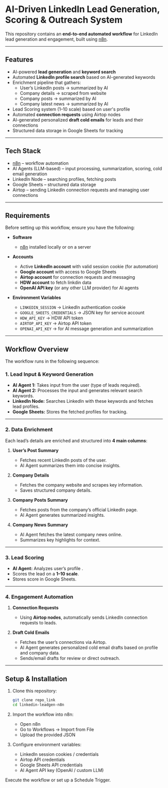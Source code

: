 
# AI-Driven LinkedIn Lead Generation, Scoring & Outreach System

This repository contains an **end-to-end automated workflow** for LinkedIn lead generation and engagement, built using [n8n](https://n8n.io/).  


---

## Features

- AI-powered **lead generation** and **keyword search**  
- Automated **LinkedIn profile search** based on AI-generated keywords  
- Enrichment pipeline that gathers:
  - User’s LinkedIn posts → summarized by AI  
  - Company details → scraped from website  
  - Company posts → summarized by AI  
  - Company latest news → summarized by AI  
- Lead Scoring system (1–10 scale) based on user's profile
- Automated **connection requests** using Airtop nodes  
- AI-generated personalized **draft cold emails** for leads and their connections  
- Structured data storage in Google Sheets for tracking  

---

## Tech Stack

- [n8n](https://n8n.io/) – workflow automation  
- AI Agents (LLM-based) – input processing, summarization, scoring, cold email generation  
- LinkedIn Node – searching profiles, fetching posts  
- Google Sheets – structured data storage   
- Airtop – sending LinkedIn connection requests and managing user connections  


---

## Requirements

Before setting up this workflow, ensure you have the following:

- **Software**
  - [n8n](https://docs.n8n.io/) installed locally or on a server  
 
- **Accounts**
  - Active **LinkedIn account** with valid session cookie (for automation)  
  - **Google account** with access to Google Sheets  
  - **Airtop account** for connection requests and messaging  
  - **HDW account** to fetch linkdin data
  - **OpenAI API key** (or any other LLM provider) for AI agents  

- **Environment Variables**
  - `LINKEDIN_SESSION` → LinkedIn authentication cookie  
  - `GOOGLE_SHEETS_CREDENTIALS` → JSON key for service account  
  - `HDW_API_KEY` → HDW API token
  - `AIRTOP_API_KEY` → Airtop API token  
  - `OPENAI_API_KEY` → for AI message generation and summarization  

---

## Workflow Overview

The workflow runs in the following sequence:

### 1. Lead Input & Keyword Generation
- **AI Agent 1:** Takes input from the user (type of leads required).  
- **AI Agent 2:** Processes the input and generates relevant search keywords.  
- **LinkedIn Node:** Searches LinkedIn with these keywords and fetches lead profiles.  
- **Google Sheets:** Stores the fetched profiles for tracking.  

---

### 2. Data Enrichment
Each lead’s details are enriched and structured into **4 main columns**:  

1. **User’s Post Summary**  
   - Fetches recent LinkedIn posts of the user.  
   - AI Agent summarizes them into concise insights.  

2. **Company Details**  
   - Fetches the company website and scrapes key information.  
   - Saves structured company details.  

3. **Company Posts Summary**  
   - Fetches posts from the company’s official LinkedIn page.  
   - AI Agent generates summarized insights.  

4. **Company News Summary**  
   - AI Agent fetches the latest company news online.  
   - Summarizes key highlights for context.  

---

### 3. Lead Scoring
- **AI Agent:** Analyzes user’s profile .  
- Scores the lead on a **1–10 scale**.  
- Stores score in Google Sheets.  

---

### 4. Engagement Automation
1. **Connection Requests**  
   - Using **Airtop nodes**, automatically sends LinkedIn connection requests to leads.  

2. **Draft Cold Emails**  
   - Fetches the user’s connections via Airtop.  
   - AI Agent generates personalized cold email drafts based on profile and company data.  
   - Sends/email drafts for review or direct outreach.  

---

## Setup & Installation

1. Clone this repository:  
   ```bash
   git clone repo_link
   cd linkedin-leadgen-n8n
2. Import the workflow into n8n:
    - Open n8n
    - Go to Workflows → Import from File
    - Upload the provided JSON
    
3. Configure environment variables:
    - LinkedIn session cookies / credentials
    - Airtop API credentials
    - Google Sheets API credentials
    - AI Agent API key (OpenAI / custom LLM)

Execute the workflow or set up a Schedule Trigger.
